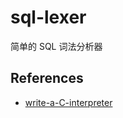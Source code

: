 # sql-lexer
简单的 SQL 词法分析器

## References
- [write-a-C-interpreter](https://github.com/lotabout/write-a-C-interpreter)
